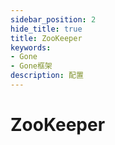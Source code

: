 ```yaml
---
sidebar_position: 2
hide_title: true
title: ZooKeeper
keywords:
- Gone
- Gone框架
description: 配置
---
```


# ZooKeeper